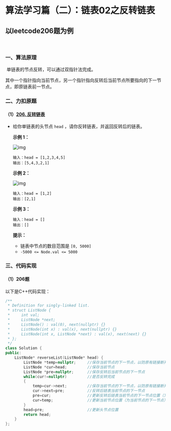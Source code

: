 # 算法学习篇（二）：链表02之反转链表

## 以leetcode206题为例

​		

### 一、算法原理

​		单链表的节点反转，可以通过双指针法完成。

​		其中一个指针指向当前节点，另一个指针指向反转后当前节点所要指向的下一节点，即原链表前一节点。

### 二、力扣原题

#### （1）[206. 反转链表](https://leetcode.cn/problems/reverse-linked-list/)

- 给你单链表的头节点 `head` ，请你反转链表，并返回反转后的链表。

   

  **示例 1：**

  ![img](https://assets.leetcode.com/uploads/2021/02/19/rev1ex1.jpg)

  ```
  输入：head = [1,2,3,4,5]
  输出：[5,4,3,2,1]
  ```

  **示例 2：**

  ![img](https://assets.leetcode.com/uploads/2021/02/19/rev1ex2.jpg)

  ```
  输入：head = [1,2]
  输出：[2,1]
  ```

  **示例 3：**

  ```
  输入：head = []
  输出：[]
  ```

   

  **提示：**

  - 链表中节点的数目范围是 `[0, 5000]`
  - `-5000 <= Node.val <= 5000`



### 三、代码实现

#### （1）206题

以下是C++代码实现：

```c++
/**
 * Definition for singly-linked list.
 * struct ListNode {
 *     int val;
 *     ListNode *next;
 *     ListNode() : val(0), next(nullptr) {}
 *     ListNode(int x) : val(x), next(nullptr) {}
 *     ListNode(int x, ListNode *next) : val(x), next(next) {}
 * };
 */
class Solution {
public:
    ListNode* reverseList(ListNode* head) {
        ListNode *temp=nullptr;		//保存当前节点的下一节点，以防原有链接断开
        ListNode *cur=head;			//保存当前节点
        ListNode *pre=nullptr;		//保存反转后当前节点的下一节点
        while(cur!=nullptr)			//是否反转完成
        {
            temp=cur->next;			//保存当前节点的下一节点，以防原有链接断开
            cur->next=pre;			//反转后链表当前节点的下一节点
            pre=cur;				//更新反转后链表当前节点的下一节点位置（为当前节点）
            cur=temp;				//更新当前节点位置（为当前节点的下一节点）
        }
        head=pre;					//更新头节点位置
        return head;
    }
};
```
